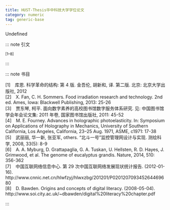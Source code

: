 ```yaml
---
title: HUST-Thesis华中科技大学学位论文
category: numeric
tag: generic-base
---
```


Undefined


::: note 引文

<sup>[1–8]</sup>

:::



::: note 书目

  <div class="csl-bib-body">
    <div class="csl-entry">[1] 库恩. 科学革命的结构: 第 4 版. 金吾伦, 胡新和, 译. 第二版. 北京: 北京大学出版社, 2012</div>
    <div class="csl-entry">[2] X. Fan, C. H. Sommers. Food irradiation research and technology. 2nd ed. Ames, Iowa: Blackwell Publishing, 2013: 25-26</div>
    <div class="csl-entry">[3] 贾东琴, 柯平. 面向数字素养的高校图书馆数字服务体系研究. 见: 中国图书馆学会年会论文集: 2011 年卷, 国家图书馆出版社, 2011: 45-52</div>
    <div class="csl-entry">[4] M. E. Fourney. Advances in holographic photoelasticity. In: Symposium on Applications of Holography in Mechanics, University of Southern California, Los Angeles, California, 23–25 Aug. 1971, ASME, c1971: 17-38</div>
    <div class="csl-entry">[5] 武丽丽, 华一新, 张亚军, others. “北斗一号”监控管理网设计与实现. 测绘科学, 2008, 33(5): 8-9</div>
    <div class="csl-entry">[6] A. A. Myburg, D. Grattapaglia, G. A. Tuskan, U. Hellsten, R. D. Hayes, J. Grimwood, et al. The genome of eucalyptus grandis. Nature, 2014, 510: 356-362</div>
    <div class="csl-entry">[7] 中国互联网络信息中心. 第 29 次中国互联网络发展现状统计报告. (2012-01-16). http://www.cnnic.net.cn/hlwfzyj/hlwxzbg/201201/P020120709345264469680</div>
    <div class="csl-entry">[8] D. Bawden. Origins and concepts of digital literacy. (2008-05-04). http://www.soi.city.ac.uk/~dbawden/digital%20literacy%20chapter.pdf</div>
  </div>


:::

<!-- more -->